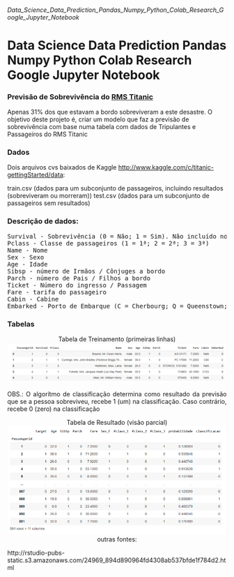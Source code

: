 ###### Data_Science_Data_Prediction_Pandas_Numpy_Python_Colab_Research_Google_Jupyter_Notebook
# Data Science Data Prediction Pandas Numpy Python Colab Research Google Jupyter Notebook

### Previsão de Sobrevivência do [RMS Titanic](https://www.google.com/search?q=titanic&source=hp&ei=GwgkYfqICaLZ5OUP9ouKuAI&iflsig=AINFCbYAAAAAYSQWK8W0lCxxC45t0s_CY4We7sIdfKN8&oq=titanic&gs_lcp=Cgdnd3Mtd2l6EAMyCwgAEIAEELEDEIMBMgsILhCABBCxAxCDATILCC4QgAQQsQMQgwEyCwgAEIAEELEDEIMBMgsIABCABBCxAxCDATILCAAQgAQQsQMQgwEyCwgAEIAEELEDEIMBMgsIABCABBCxAxCDATIICAAQgAQQsQMyBQgAEIAEOg4ILhCABBCxAxDHARCjAjoICAAQsQMQgwE6DgguEIAEELEDEMcBENEDOhEILhCABBCxAxDHARDRAxCTAjoFCC4QgAQ6CAguEIAEELEDOhEILhCABBCxAxCDARDHARDRAzoOCC4QsQMQgwEQxwEQ0QM6DggAEIAEELEDEIMBEMkDOgUIABCSAzoLCC4QsQMQxwEQrwFQvBNY5iZg-DVoA3AAeACAAZcBiAHVCJIBAzAuOZgBAKABAbABAA&sclient=gws-wiz&ved=0ahUKEwi6gsHlgMjyAhWiLLkGHfaFAicQ4dUDCAc&uact=5)

Apenas 31% dos que estavam a bordo sobreviveram a este desastre. O objetivo deste projeto é, criar um modelo que faz a previsão de sobrevivência com base numa tabela com dados de Tripulantes e Passageiros do RMS Titanic

### Dados
Dois arquivos cvs baixados de Kaggle http://www.kaggle.com/c/titanic-gettingStarted/data:

train.csv (dados para um subconjunto de passageiros, incluindo resultados (sobreviveram ou morreram))
test.csv (dados para um subconjunto de passageiros sem resultados)

### Descrição de dados:
<p><pre>
Survival - Sobrevivência (0 = Não; 1 = Sim). Não incluído no arquivo test.csv.
Pclass - Classe de passageiros (1 = 1ª; 2 = 2ª; 3 = 3ª)
Name - Nome
Sex - Sexo
Age - Idade
Sibsp - número de Irmãos / Cônjuges a bordo
Parch - número de Pais / Filhos a bordo
Ticket - Número do ingresso / Passagem
Fare - tarifa do passageiro
Cabin - Cabine
Embarked - Porto de Embarque (C = Cherbourg; Q = Queenstown; S = Southampton)
</pre></p>

### Tabelas

<p align="center">
    Tabela de Treinamento (primeiras linhas)
    <img src="imgs/t1.png" alt="tabela de Trainamento" />    
</p>

<p align="justify" > OBS.: O algorítmo de classificação determina como resultado da previsão que se a pessoa sobreviveu, recebe 1 (um) na classificação. Caso contrário, recebe 0 (zero) na classificação
</p>

<p align="center">
    Tabela de Resultado (visão parcial)
    <img src="imgs/t2.png" alt="tabela de Resultado />    
</p>


<p align="left" >
outras fontes:
</p>

<p align="left" >
http://rstudio-pubs-static.s3.amazonaws.com/24969_894d890964fd4308ab537bfde1f784d2.html
</p>